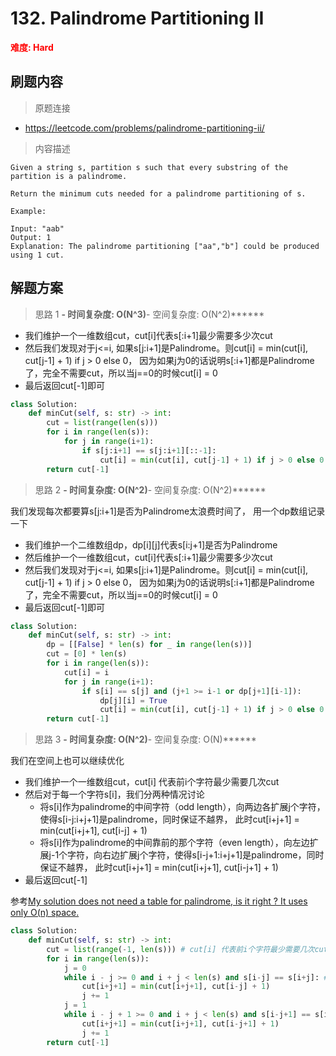 # 132. Palindrome Partitioning II

**<font color=red>难度: Hard</font>**

## 刷题内容

> 原题连接

* https://leetcode.com/problems/palindrome-partitioning-ii/

> 内容描述

```
Given a string s, partition s such that every substring of the partition is a palindrome.

Return the minimum cuts needed for a palindrome partitioning of s.

Example:

Input: "aab"
Output: 1
Explanation: The palindrome partitioning ["aa","b"] could be produced using 1 cut.
```

## 解题方案

> 思路 1
******- 时间复杂度: O(N^3)******- 空间复杂度: O(N^2)******

- 我们维护一个一维数组cut，cut[i]代表s[:i+1]最少需要多少次cut
- 然后我们发现对于j<=i, 如果s[j:i+1]是Palindrome。则cut[i] = min(cut[i], cut[j-1] + 1) if j > 0 else 0，
因为如果j为0的话说明s[:i+1]都是Palindrome了，完全不需要cut，所以当j==0的时候cut[i] = 0
- 最后返回cut[-1]即可

```python
class Solution:
    def minCut(self, s: str) -> int:
        cut = list(range(len(s)))
        for i in range(len(s)):
            for j in range(i+1):
                if s[j:i+1] == s[j:i+1][::-1]:
                    cut[i] = min(cut[i], cut[j-1] + 1) if j > 0 else 0
        return cut[-1]
```

> 思路 2
******- 时间复杂度: O(N^2)******- 空间复杂度: O(N^2)******

我们发现每次都要算s[j:i+1]是否为Palindrome太浪费时间了， 用一个dp数组记录一下

- 我们维护一个二维数组dp，dp[i][j]代表s[i:j+1]是否为Palindrome
- 然后维护一个一维数组cut，cut[i]代表s[:i+1]最少需要多少次cut
- 然后我们发现对于j<=i, 如果s[j:i+1]是Palindrome。则cut[i] = min(cut[i], cut[j-1] + 1) if j > 0 else 0，
因为如果j为0的话说明s[:i+1]都是Palindrome了，完全不需要cut，所以当j==0的时候cut[i] = 0
- 最后返回cut[-1]即可


```python
class Solution:
    def minCut(self, s: str) -> int:
        dp = [[False] * len(s) for _ in range(len(s))]
        cut = [0] * len(s)
        for i in range(len(s)):
            cut[i] = i
            for j in range(i+1):
                if s[i] == s[j] and (j+1 >= i-1 or dp[j+1][i-1]):
                    dp[j][i] = True
                    cut[i] = min(cut[i], cut[j-1] + 1) if j > 0 else 0
        return cut[-1]
```


> 思路 3
******- 时间复杂度: O(N^2)******- 空间复杂度: O(N)******

我们在空间上也可以继续优化

- 我们维护一个一维数组cut，cut[i] 代表前i个字符最少需要几次cut
- 然后对于每一个字符s[i]，我们分两种情况讨论
  - 将s[i]作为palindrome的中间字符（odd length），向两边各扩展j个字符，使得s[i-j:i+j+1]是palindrome，同时保证不越界，
  此时cut[i+j+1] = min(cut[i+j+1], cut[i-j] + 1)
  - 将s[i]作为palindrome的中间靠前的那个字符（even length），向左边扩展j-1个字符，向右边扩展j个字符，使得s[i-j+1:i+j+1]是palindrome，同时保证不越界，
  此时cut[i+j+1] = min(cut[i+j+1], cut[i-j+1] + 1)
- 最后返回cut[-1]

参考[My solution does not need a table for palindrome, is it right ? It uses only O(n) space.](https://leetcode.com/problems/palindrome-partitioning-ii/discuss/42198/My-solution-does-not-need-a-table-for-palindrome-is-it-right-It-uses-only-O(n)-space.)
```python
class Solution:
    def minCut(self, s: str) -> int:
        cut = list(range(-1, len(s))) # cut[i] 代表前i个字符最少需要几次cut
        for i in range(len(s)):
            j = 0
            while i - j >= 0 and i + j < len(s) and s[i-j] == s[i+j]: # odd length palindrome
                cut[i+j+1] = min(cut[i+j+1], cut[i-j] + 1)
                j += 1
            j = 1
            while i - j + 1 >= 0 and i + j < len(s) and s[i-j+1] == s[i+j]: # even length palindrome
                cut[i+j+1] = min(cut[i+j+1], cut[i-j+1] + 1)
                j += 1  
        return cut[-1]
```
























